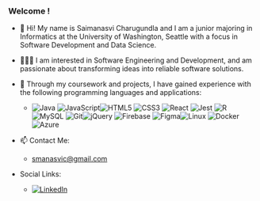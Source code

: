 ### Welcome !

- 👋 Hi! My name is Saimanasvi Charugundla and I am a junior majoring in Informatics at the University of Washington, Seattle with a focus in Software Development and Data Science.
- 👩🏽‍💻 I am interested in Software Engineering and Development, and am passionate about transforming ideas into reliable software solutions.
- 🌱 Through my coursework and projects, I have gained experience with the following programming languages and applications:
  - ![Java](https://img.shields.io/badge/java-%23ED8B00.svg?style=for-the-badge&logo=openjdk&logoColor=white) ![JavaScript](https://img.shields.io/badge/javascript-%23323330.svg?style=for-the-badge&logo=javascript&logoColor=%23F7DF1E)![HTML5](https://img.shields.io/badge/html5-%23E34F26.svg?style=for-the-badge&logo=html5&logoColor=white) ![CSS3](https://img.shields.io/badge/css3-%231572B6.svg?style=for-the-badge&logo=css3&logoColor=white) ![React](https://img.shields.io/badge/react-%2320232a.svg?style=for-the-badge&logo=react&logoColor=%2361DAFB) ![Jest](https://img.shields.io/badge/-jest-%23C21325?style=for-the-badge&logo=jest&logoColor=white) ![R](https://img.shields.io/badge/r-%23276DC3.svg?style=for-the-badge&logo=r&logoColor=white) ![MySQL](https://img.shields.io/badge/mysql-%2300f.svg?style=for-the-badge&logo=mysql&logoColor=white) ![Git](https://img.shields.io/badge/git-%23F05033.svg?style=for-the-badge&logo=git&logoColor=white)![jQuery](https://img.shields.io/badge/jquery-%230769AD.svg?style=for-the-badge&logo=jquery&logoColor=white) ![Firebase](https://img.shields.io/badge/firebase-%23039BE5.svg?style=for-the-badge&logo=firebase) ![Figma](https://img.shields.io/badge/figma-%23F24E1E.svg?style=for-the-badge&logo=figma&logoColor=white)![Linux](https://img.shields.io/badge/-Linux-green?style=flat&logo=linux&logoColor=white) ![Docker](https://img.shields.io/badge/-Docker-blue?style=flat&logo=docker&logoColor=white) ![Azure](https://img.shields.io/badge/-Azure-0089D6?style=flat&logo=microsoft-azure&logoColor=white)
- 📫 Contact Me:
  - smanasvic@gmail.com

- Social Links:
  - [![LinkedIn](https://img.shields.io/badge/-LinkedIn-0077B5?style=plastic&logo=linkedin&logoColor=white)](https://www.linkedin.com/in/saimanasvi-charugundla-184957220/)


<!--
**smanasvic/smanasvic** is a ✨ _special_ ✨ repository because its `README.md` (this file) appears on your GitHub profile.

Here are some ideas to get you started:

- 🔭 I’m currently working on ...
- 🌱 I’m currently learning ...
- 👯 I’m looking to collaborate on ...
- 🤔 I’m looking for help with ...
- 💬 Ask me about ...
- 📫 How to reach me: ...
- 😄 Pronouns: ...
- ⚡ Fun fact: ...
-->
